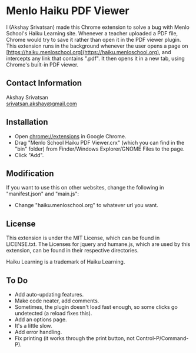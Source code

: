 # Menlo Haiku PDF Viewer
I (Akshay Srivatsan) made this Chrome extension to solve a bug with Menlo School's Haiku Learning site. Whenever a teacher uploaded a PDF file, Chrome would try to save it rather than open it in the PDF viewer plugin. This extension runs in the background whenever the user opens a page on [https://haiku.menloschool.org](https://haiku.menloschool.org), and intercepts any link that contains ".pdf". It then opens it in a new tab, using Chrome's built-in PDF viewer.

## Contact Information
Akshay Srivatsan  
[srivatsan.akshay@gmail.com](mailto:srivatsan.akshay@gmail.com)

## Installation
* Open [chrome://extensions](chrome://extensions) in Google Chrome.
* Drag "Menlo School Haiku PDF Viewer.crx" (which you can find in the "bin" folder) from Finder/Windows Explorer/GNOME Files to the page.
* Click "Add".

## Modification
If you want to use this on other websites, change the following in "manifest.json" and "main.js":
* Change "haiku.menloschool.org" to whatever url you want.

## License
This extension is under the MIT License, which can be found in LICENSE.txt. The Licenses for jquery and humane.js, which are used by this extension, can be found in their respective directories.

Haiku Learning is a trademark of Haiku Learning.

## To Do
* Add auto-updating features.
* Make code neater, add comments.
* Sometimes, the plugin doesn't load fast enough, so some clicks go undetected (a reload fixes this).
* Add an options page.
* It's a little slow.
* Add error handling.
* Fix printing (it works through the print button, not Control-P/Command-P).
